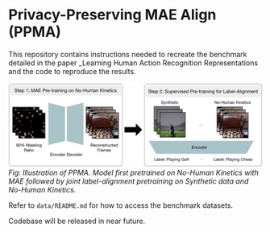 # Privacy-Preserving MAE Align (PPMA)
This repository contains instructions needed to recreate the benchmark detailed in the paper _Learning Human Action Recognition Representations and the code to reproduce the results.

![sds](.github/mae_align_fig.png "Main Figure")
*Fig: Illustration of PPMA. Model first pretrained on  No-Human Kinetics with MAE followed by joint label-alignment pretraining on Synthetic data and No-Human Kinetics.*



Refer to ```data/README.md``` for how to access the benchmark datasets.

Codebase will be released in near future.